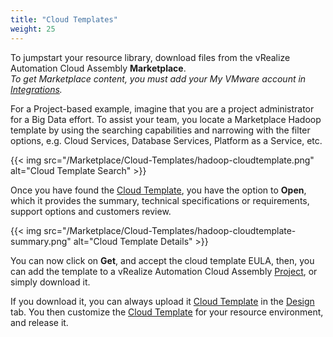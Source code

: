 ```yaml
---
title: "Cloud Templates"
weight: 25
---
```


To jumpstart your resource library, download files from the vRealize Automation Cloud Assembly <strong>Marketplace</strong>.
<br><i>To get Marketplace content, you must add your My VMware account in [Integrations](/Infrastructure/Connections/Integrations/).</i>

For a Project-based example, imagine that you are a project administrator for a Big Data effort. To assist your team, you locate a Marketplace Hadoop template by using the searching capabilities and narrowing with the filter options, e.g. Cloud Services, Database Services, Platform as a Service, etc.

{{< img src="/Marketplace/Cloud-Templates/hadoop-cloudtemplate.png" alt="Cloud Template Search" >}}

Once you have found the [Cloud Template](/Design/Cloud_Templates/), you have the option to <strong>Open</strong>, which it provides the summary, technical specifications or requirements, support options and customers review.

{{< img src="/Marketplace/Cloud-Templates/hadoop-cloudtemplate-summary.png" alt="Cloud Template Details" >}}

You can now click on <strong>Get</strong>, and accept the cloud template EULA, then, you can add the template to a vRealize Automation Cloud Assembly [Project](/Infrastructure/Administration/Projects/), or simply download it.

If you download it, you can always upload it [Cloud Template](/Design/Cloud_Templates/) in the [Design](/Design/) tab.
You then customize the [Cloud Template](/Design/Cloud_Templates/) for your resource environment, and release it.